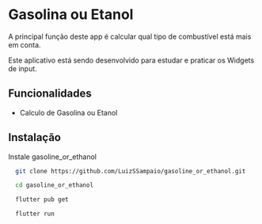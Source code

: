 # Gasolina ou Etanol

A principal função deste app é calcular qual tipo de combustível está mais em conta.

Este aplicativo está sendo desenvolvido para estudar e praticar os Widgets de input.

## Funcionalidades

- Calculo de Gasolina ou Etanol

## Instalação

Instale gasoline_or_ethanol

```bash
  git clone https://github.com/LuizSSampaio/gasoline_or_ethanol.git
```

```bash
  cd gasoline_or_ethanol
```

```bash
  flutter pub get
```

```bash
  flutter run
```
